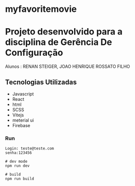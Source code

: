 # myfavoritemovie

# Projeto desenvolvido para a disciplina de Gerência De Configuração
Alunos : RENAN STEIGER, JOAO HENRIQUE ROSSATO FILHO

## Tecnologias Utilizadas
* Javascript
* React
* html
* SCSS
* Vitejs
* meterial ui
* Firebase
          
### Run

```
Login: teste@teste.com
senha:123456

# dev mode
npm run dev

# build
npm run build
```
